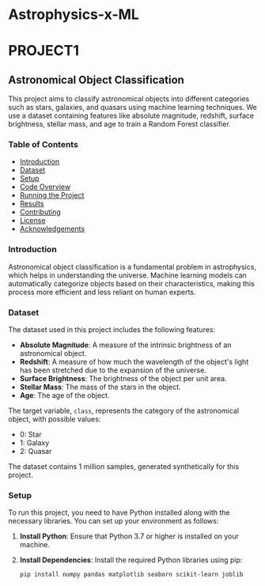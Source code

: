  # Astrophysics-x-ML
# PROJECT1
## Astronomical Object Classification

This project aims to classify astronomical objects into different categories such as stars, galaxies, and quasars using machine learning techniques. We use a dataset containing features like absolute magnitude, redshift, surface brightness, stellar mass, and age to train a Random Forest classifier.

### Table of Contents

- [Introduction](#introduction)
- [Dataset](#dataset)
- [Setup](#setup)
- [Code Overview](#code-overview)
- [Running the Project](#running-the-project)
- [Results](#results)
- [Contributing](#contributing)
- [License](#license)
- [Acknowledgements](#acknowledgements)

### Introduction

Astronomical object classification is a fundamental problem in astrophysics, which helps in understanding the universe. Machine learning models can automatically categorize objects based on their characteristics, making this process more efficient and less reliant on human experts.

### Dataset

The dataset used in this project includes the following features:
- **Absolute Magnitude**: A measure of the intrinsic brightness of an astronomical object.
- **Redshift**: A measure of how much the wavelength of the object's light has been stretched due to the expansion of the universe.
- **Surface Brightness**: The brightness of the object per unit area.
- **Stellar Mass**: The mass of the stars in the object.
- **Age**: The age of the object.

The target variable, `class`, represents the category of the astronomical object, with possible values:
- 0: Star
- 1: Galaxy
- 2: Quasar

The dataset contains 1 million samples, generated synthetically for this project.

### Setup

To run this project, you need to have Python installed along with the necessary libraries. You can set up your environment as follows:

1. **Install Python**: Ensure that Python 3.7 or higher is installed on your machine.

2. **Install Dependencies**: Install the required Python libraries using pip:

   ```bash
   pip install numpy pandas matplotlib seaborn scikit-learn joblib
